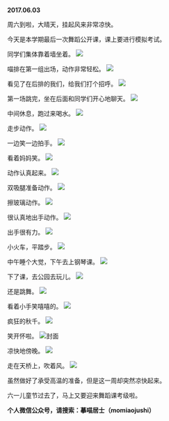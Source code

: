 
          
**2017.06.03**

周六到啦，大晴天，挂起风来非常凉快。

今天是本学期最后一次舞蹈公开课，课上要进行模拟考试。

同学们集体靠着墙坐着。
![](https://mmbiz.qlogo.cn/mmbiz_jpg/uDI3FLln00atgibbFDhvah0Iw7ibs2juXOw3gUCic4nolOLD3lkIfKLZ1DttNZ7d429Lf4yCBhVjoy4QyBmKPOz7g/0?wx_fmt=jpeg)


喵排在第一组出场，动作非常轻松。
![](https://mmbiz.qlogo.cn/mmbiz_jpg/uDI3FLln00atgibbFDhvah0Iw7ibs2juXOK3cL5aRJmSCzZvhhxe4rRjTKYY47I0LXWAjCPTNwED8jWeSjvAkoBw/0?wx_fmt=jpeg)


看见了在后排的我们，给我们打个招呼。
![](https://mmbiz.qlogo.cn/mmbiz_jpg/uDI3FLln00atgibbFDhvah0Iw7ibs2juXOGVkrzSqJmOeQzBrd7Rr8Zw1QsTZIkhooq78qSHszmib4NKncBtA8AgA/0?wx_fmt=jpeg)


第一场跳完，坐在后面和同学们开心地聊天。
![](https://mmbiz.qlogo.cn/mmbiz_jpg/uDI3FLln00atgibbFDhvah0Iw7ibs2juXOnZYQkdOKBVu8S0ltK1hxlaUrrHPj8rnwiaBpXlf7r31rw2eZnLxmaVw/0?wx_fmt=jpeg)


中间休息，跑过来喝水。
![](https://mmbiz.qlogo.cn/mmbiz_jpg/uDI3FLln00atgibbFDhvah0Iw7ibs2juXOFMY0RNKqra1vichiab51FM2mheyBrODLFPnmCTAklWnfMK5qPibmdPg4w/0?wx_fmt=jpeg)


走步动作。
![](https://mmbiz.qlogo.cn/mmbiz_jpg/uDI3FLln00atgibbFDhvah0Iw7ibs2juXOqHwkiaoc2w3MEcgv0wycDZv2wciaepI7DKsyHegyuvYYc4XjqhwqibqiaQ/0?wx_fmt=jpeg)


一边笑一边拍手。
![](https://mmbiz.qlogo.cn/mmbiz_jpg/uDI3FLln00atgibbFDhvah0Iw7ibs2juXO42Hxib7yqawf6BZDh6V6ACeFSx7wxr916Ab2ibtWyN8E2GLtSvgj8V2A/0?wx_fmt=jpeg)


看着妈妈笑。
![](https://mmbiz.qlogo.cn/mmbiz_jpg/uDI3FLln00atgibbFDhvah0Iw7ibs2juXOeMxFhcDTmEiaZX6lMvn9Xfz80wCWSSLRDPw9m80MP0dLpru0g6aq3Pw/0?wx_fmt=jpeg)


动作认真起来。
![](https://mmbiz.qlogo.cn/mmbiz_jpg/uDI3FLln00atgibbFDhvah0Iw7ibs2juXOHXdXIiaWyHhuEZJ2XpoMWnNlrWc0kpExialj2IvVz3JZuFhlJcJBiaK3Q/0?wx_fmt=jpeg)


双吸腿准备动作。
![](https://mmbiz.qlogo.cn/mmbiz_jpg/uDI3FLln00atgibbFDhvah0Iw7ibs2juXON6jSy4ukllhvOBa3b1wsP4PnyA4yT7JUIwVnG726A7PSLY238fIwPg/0?wx_fmt=jpeg)


擦玻璃动作。
![](https://mmbiz.qlogo.cn/mmbiz_jpg/uDI3FLln00atgibbFDhvah0Iw7ibs2juXOqNo9e7gZcBaHBRTanCODMUj9v1R8739V90Ig85K79yZLzcO5zJCmAQ/0?wx_fmt=jpeg)


很认真地出手动作。
![](https://mmbiz.qlogo.cn/mmbiz_jpg/uDI3FLln00atgibbFDhvah0Iw7ibs2juXOLIZjamjhFHiahRImS71ZQFmL0ut9qBeNdBibrfhMtHDf8LDLY4XqiafHw/0?wx_fmt=jpeg)


出手很有力。
![](https://mmbiz.qlogo.cn/mmbiz_jpg/uDI3FLln00atgibbFDhvah0Iw7ibs2juXONzp0L18YticPE2D4jFF7vhicraw3I1icchZmQtyCK0WTInulGyGP1e82A/0?wx_fmt=jpeg)


小火车，平踏步。
![](https://mmbiz.qlogo.cn/mmbiz_jpg/uDI3FLln00atgibbFDhvah0Iw7ibs2juXO5LXEoTicuDVwvOqR62AhCEwdqIc19vDF7cLsltkSMshv76oqAqy2ynA/0?wx_fmt=jpeg)


中午睡个大觉，下午去上钢琴课。
![](https://mmbiz.qlogo.cn/mmbiz_jpg/uDI3FLln00atgibbFDhvah0Iw7ibs2juXOzEUF7Mgp4pw3atEVyoo5hFxf5c2Jwqcvd4hFib9Qy0fxs5qA4Ul8Ycg/0?wx_fmt=jpeg)


下了课，去公园去玩儿。
![](https://mmbiz.qlogo.cn/mmbiz_jpg/uDI3FLln00atgibbFDhvah0Iw7ibs2juXOzXnQZ8lSWC1T6hiaMdRkgOGIF3XXfYgOdBa4ibFFLIWTia8ysAdwg3OEg/0?wx_fmt=jpeg)


还是跳舞。
![](https://mmbiz.qlogo.cn/mmbiz_jpg/uDI3FLln00atgibbFDhvah0Iw7ibs2juXO9VkV6901tianYhgy5IIicIDYIxtDic8dC0U1fn0GTGTzibXfVOPzP5ICGA/0?wx_fmt=jpeg)


看着小手笑嘻嘻的。
![](https://mmbiz.qlogo.cn/mmbiz_jpg/uDI3FLln00atgibbFDhvah0Iw7ibs2juXOtFtxDS4wdTgia7qPk1wjyiaOCqibRKgzQRvOdvZ2ejyaJoQTEYrO9M90Q/0?wx_fmt=jpeg)


疯狂的秋千。
![](https://mmbiz.qlogo.cn/mmbiz_jpg/uDI3FLln00atgibbFDhvah0Iw7ibs2juXOzWf5FY3d5TZ5J8LQnsQic1nRAmMcU6tqOjg0kYT40fjclQ9S8zqY4gA/0?wx_fmt=jpeg)


笑开怀啦。
![](https://mmbiz.qlogo.cn/mmbiz_jpg/uDI3FLln00atgibbFDhvah0Iw7ibs2juXOhibiawZ6s7ibib7L8TUPscKsiaYLHyeK5lAIJ5dWHYKOIOwr7ficQGCoQRgA/0?wx_fmt=jpeg)封面


凉快地傍晚。
![](https://mmbiz.qlogo.cn/mmbiz_jpg/uDI3FLln00atgibbFDhvah0Iw7ibs2juXOplKCTJoTOKot6kbJViaGic23D7vZItTozSIXvzia5NicuCQF0p41efDrGw/0?wx_fmt=jpeg)


走在天桥上，吹着风。
![](https://mmbiz.qlogo.cn/mmbiz_jpg/uDI3FLln00atgibbFDhvah0Iw7ibs2juXOCWsTwa6c7suxicUSjOZiaHyM5XdWTusMlKe3UHplLfVPvSDFmj3LQtAA/0?wx_fmt=jpeg)


虽然做好了承受高温的准备，但是这一周却突然凉快起来。

六一儿童节过去了，马上又要迎来舞蹈课考级啦。


**个人微信公众号，请搜索：摹喵居士（momiaojushi）**

        